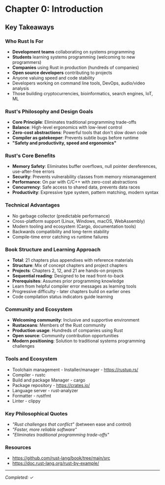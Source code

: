 # Chapter 0: Introduction

## Key Takeaways

### Who Rust Is For
- **Development teams** collaborating on systems programming
- **Students** learning systems programming (welcoming to new programmers)
- **Companies** using Rust in production (hundreds of companies)
- **Open source developers** contributing to projects
- Anyone valuing speed and code stability
- Developers working on command line tools, DevOps, audio/video analysis
- Those building cryptocurrencies, bioinformatics, search engines, IoT, ML

### Rust's Philosophy and Design Goals
- **Core Principle**: Eliminates traditional programming trade-offs
- **Balance**: High-level ergonomics with low-level control
- **Zero-cost abstractions**: Powerful tools that don't slow down code
- **Compiler as gatekeeper**: Prevents subtle bugs before runtime
- **"Safety and productivity, speed and ergonomics"**

### Rust's Core Benefits
- **Memory Safety**: Eliminates buffer overflows, null pointer dereferences, use-after-free errors
- **Security**: Prevents vulnerability classes from memory mismanagement
- **Performance**: On par with C/C++ with zero-cost abstractions
- **Concurrency**: Safe access to shared data, prevents data races
- **Productivity**: Expressive type system, pattern matching, modern syntax

### Technical Advantages
- No garbage collector (predictable performance)
- Cross-platform support (Linux, Windows, macOS, WebAssembly)
- Modern tooling and ecosystem (Cargo, documentation tools)
- Backwards compatibility and long-term stability
- Compile-time error catching vs runtime failures

### Book Structure and Learning Approach
- **Total**: 21 chapters plus appendixes with reference materials
- **Structure**: Mix of concept chapters and project chapters
- **Projects**: Chapters 2, 12, and 21 are hands-on projects
- **Sequential reading**: Designed to be read front-to-back
- **Prerequisites**: Assumes prior programming knowledge
- Learn from helpful compiler error messages as learning tools
- Progressive difficulty - later chapters build on earlier ones
- Code compilation status indicators guide learning


### Community and Ecosystem
- **Welcoming community**: Inclusive and supportive environment
- **Rustaceans**: Members of the Rust community
- **Production usage**: Hundreds of companies using Rust
- **Open source**: Community contribution opportunities
- **Modern positioning**: Solution to traditional systems programming challenges

### Tools and Ecosystem
- Toolchain management - Installer/manager - https://rustup.rs/
- Compiler - rustc
- Build and package Manager - cargo
- Package repository - https://crates.io/
- Language server - rust-analyzer
- Formatter - rustfmt
- Linter - clippy

### Key Philosophical Quotes
- *"Rust challenges that conflict"* (between ease and control)
- *"Faster, more reliable software"*
- *"Eliminates traditional programming trade-offs"*

### Resources
- https://github.com/rust-lang/book/tree/main/src
- https://doc.rust-lang.org/rust-by-example/

---
*Completed: ✓*